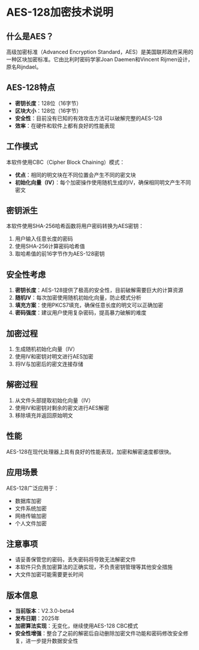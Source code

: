 # AES-128加密技术说明

## 什么是AES？
高级加密标准（Advanced Encryption Standard，AES）是美国联邦政府采用的一种区块加密标准。它由比利时密码学家Joan Daemen和Vincent Rijmen设计，原名Rijndael。

## AES-128特点
- **密钥长度**：128位（16字节）
- **区块大小**：128位（16字节）
- **安全性**：目前没有已知的有效攻击方法可以破解完整的AES-128
- **效率**：在硬件和软件上都有良好的性能表现

## 工作模式
本软件使用CBC（Cipher Block Chaining）模式：
- **优点**：相同的明文块在不同位置会产生不同的密文块
- **初始化向量（IV）**：每个加密操作使用随机生成的IV，确保相同明文产生不同密文

## 密钥派生
本软件使用SHA-256哈希函数将用户密码转换为AES密钥：
1. 用户输入任意长度的密码
2. 使用SHA-256计算密码哈希值
3. 取哈希值的前16字节作为AES-128密钥

## 安全性考虑
1. **密钥长度**：AES-128提供了极高的安全性，目前破解需要巨大的计算资源
2. **随机IV**：每次加密使用随机初始化向量，防止模式分析
3. **填充方案**：使用PKCS7填充，确保任意长度的明文可以正确加密
4. **密码强度**：建议用户使用复杂密码，提高暴力破解的难度

## 加密过程
1. 生成随机初始化向量（IV）
2. 使用IV和密钥对明文进行AES加密
3. 将IV与加密后的密文连接存储

## 解密过程
1. 从文件头部提取初始化向量（IV）
2. 使用IV和密钥对剩余的密文进行AES解密
3. 移除填充并返回原始明文

## 性能
AES-128在现代处理器上具有良好的性能表现，加密和解密速度都很快。

## 应用场景
AES-128广泛应用于：
- 数据库加密
- 文件系统加密
- 网络传输加密
- 个人文件加密

## 注意事项
- 请妥善保管您的密码，丢失密码将导致无法解密文件
- 本软件只负责加密算法的正确实现，不负责密钥管理等其他安全措施
- 大文件加密可能需要更长时间

## 版本信息
- **当前版本**：V2.3.0-beta4
- **发布日期**：2025年
- **加密算法实现**：无变化，继续使用AES-128 CBC模式
- **安全性增强**：整合了之前的解密后自动删除加密文件功能和密码修改安全修复，进一步提升数据安全性